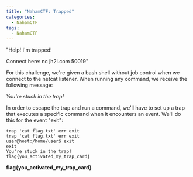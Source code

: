 ```yaml
---
title: "NahamCTF: Trapped"
categories:
  - NahamCTF  
tags:
  - NahamCTF  
---
```


"Help! I'm trapped!

Connect here:
nc jh2i.com 50019"

For this challenge, we're given a bash shell without job control when we connect to the netcat listener. When running any command, we receive the following message:

*You're stuck in the trap!*

In order to escape the trap and run a command, we'll have to set up a trap that executes a specific command when it encounters an event. We'll do this for the event "exit":

```
trap 'cat flag.txt' err exit
trap 'cat flag.txt' err exit
user@host:/home/user$ exit
exit
You're stuck in the trap!
flag{you_activated_my_trap_card}
```

**flag{you_activated_my_trap_card}**
